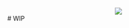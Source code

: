 <div align="center" style="padding-top:25px">
	<img src="https://i.ibb.co/HrV9nvg/slash.png"  />
</div>
# WIP
